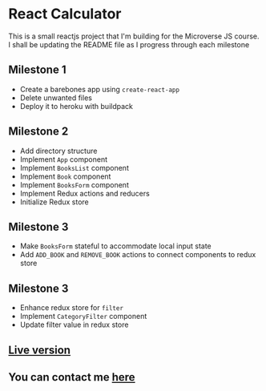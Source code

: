 # React Calculator

This is a small reactjs project that I'm building for the Microverse JS course. I shall be updating the README file as I progress through each milestone

## Milestone 1

- Create a barebones app using `create-react-app`
- Delete unwanted files
- Deploy it to heroku with buildpack

## Milestone 2

- Add directory structure
- Implement `App` component
- Implement `BooksList` component
- Implement `Book` component
- Implement `BooksForm` component
- Implement Redux actions and reducers
- Initialize Redux store

## Milestone 3

- Make `BooksForm` stateful to accommodate local input state
- Add `ADD_BOOK` and `REMOVE_BOOK` actions to connect components to redux store

## Milestone 3

- Enhance redux store for `filter`
- Implement `CategoryFilter` component
- Update filter value in redux store

## [Live version](https://micro-bookstore.herokuapp.com/)

## You can contact me [here](shivamkaushikofficial@gmail.com)
